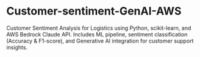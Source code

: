 # Customer-sentiment-GenAI-AWS
Customer Sentiment Analysis for Logistics using Python, scikit-learn, and AWS Bedrock Claude API. Includes ML pipeline, sentiment classification (Accuracy &amp; F1-score), and Generative AI integration for customer support insights.
